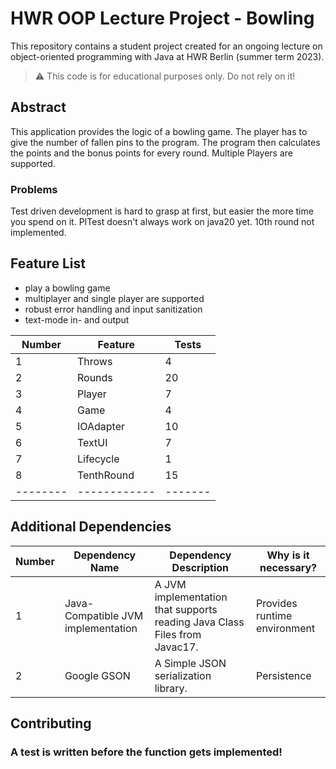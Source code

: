 # HWR OOP Lecture Project - Bowling

This repository contains a student project created for an ongoing lecture on object-oriented programming with Java at 
HWR Berlin (summer term 2023).

> :warning: This code is for educational purposes only. Do not rely on it!

## Abstract

This application provides the logic of a bowling game. 
The player has to give the number of fallen pins to the program. 
The program then calculates the points and the bonus points for every round.
Multiple Players are supported.

### Problems
Test driven development is hard to grasp at first, but easier the more time you spend on it.
PITest doesn't always work on java20 yet.
10th round not implemented.

## Feature List
- play a bowling game
- multiplayer and single player are supported
- robust error handling and input sanitization
- text-mode in- and output

[TODO]: <> (Add a new row to the table for every completed feature.)

| Number | Feature    | Tests |
|--------|------------|-------|
| 1      | Throws     | 4     |
| 2      | Rounds     | 20    |
| 3      | Player     | 7     |
| 4      | Game       | 4     |
| 5      | IOAdapter  | 10    |
| 6      | TextUI     | 7     |
| 7      | Lifecycle  | 1     |
| 8      | TenthRound | 15    |
|--------|------------|-------|



## Additional Dependencies

[TODO]: <> (Add a new row to the table for every required dependency.)

| Number | Dependency Name                    | Dependency Description                                                    | Why is it necessary?         |
|--------|------------------------------------|---------------------------------------------------------------------------|------------------------------|
| 1      | Java-Compatible JVM implementation | A JVM implementation that supports reading Java Class Files from Javac17. | Provides runtime environment |
| 2      | Google GSON                        | A Simple JSON serialization library.                                      | Persistence                  |



## Contributing

### A test is written before the function gets implemented!